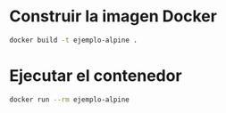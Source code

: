# Construir la imagen Docker

```sh
docker build -t ejemplo-alpine .
```

# Ejecutar el contenedor


```sh
docker run --rm ejemplo-alpine
```